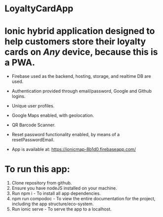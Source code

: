 # LoyaltyCardApp

# Ionic hybrid application designed to help customers store their loyalty cards on *Any* device, because this is a PWA.
* Firebase used as the backend, hosting, storage, and realtime DB are used.
* Authentication provided through email/password, Google and Github logins.
* Unique user profiles.
* Google Maps enabled, with geolocation.
* QR Barcode Scanner.
* Reset password functionality enabled, by means of a resetPasswordEmail.

* App is available at: https://ionicmap-8b1d0.firebaseapp.com/

# To run this app: 
1. Clone repository from github.
2. Ensure you have nodeJS installed on your machine.
3. Run npm i - To install all app dependencies.
4. npm run compodoc - To view the entire documentation for the project, including the app structure/eco-system.
5. Run ionic serve - To serve the app to a localhost.

